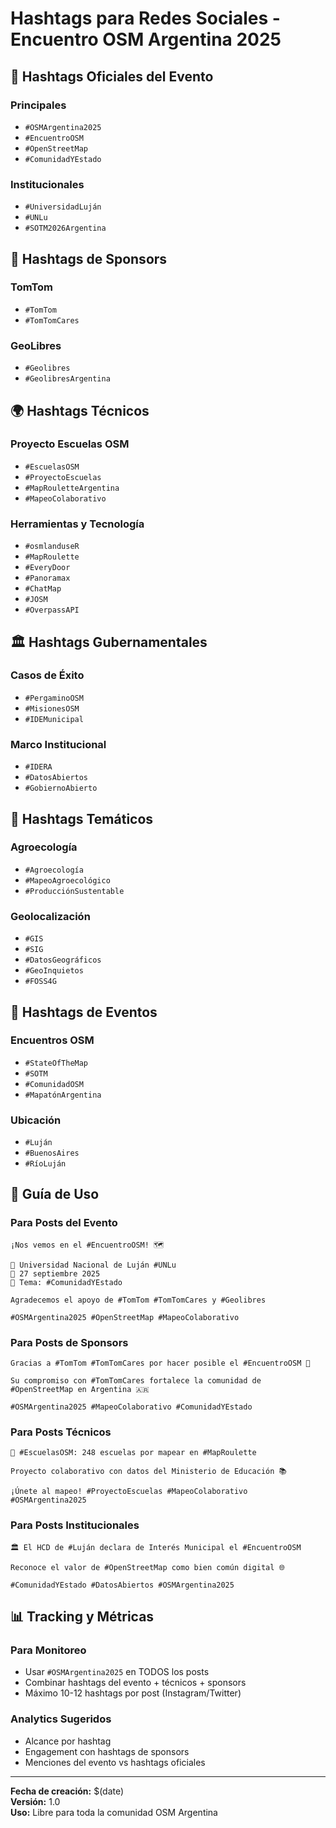 # Hashtags para Redes Sociales - Encuentro OSM Argentina 2025

## 📱 Hashtags Oficiales del Evento

### Principales
- `#OSMArgentina2025`
- `#EncuentroOSM`
- `#OpenStreetMap`
- `#ComunidadYEstado`

### Institucionales
- `#UniversidadLuján`
- `#UNLu`
- `#SOTM2026Argentina`

## 🤝 Hashtags de Sponsors

### TomTom
- `#TomTom`
- `#TomTomCares`

### GeoLibres
- `#Geolibres`
- `#GeolibresArgentina`

## 🌍 Hashtags Técnicos

### Proyecto Escuelas OSM
- `#EscuelasOSM`
- `#ProyectoEscuelas`
- `#MapRouletteArgentina`
- `#MapeoColaborativo`

### Herramientas y Tecnología
- `#osmlanduseR`
- `#MapRoulette`
- `#EveryDoor`
- `#Panoramax`
- `#ChatMap`
- `#JOSM`
- `#OverpassAPI`

## 🏛️ Hashtags Gubernamentales

### Casos de Éxito
- `#PergaminoOSM`
- `#MisionesOSM`
- `#IDEMunicipal`

### Marco Institucional
- `#IDERA`
- `#DatosAbiertos`
- `#GobiernoAbierto`

## 🌱 Hashtags Temáticos

### Agroecología
- `#Agroecología`
- `#MapeoAgroecológico`
- `#ProducciónSustentable`

### Geolocalización
- `#GIS`
- `#SIG`
- `#DatosGeográficos`
- `#GeoInquietos`
- `#FOSS4G`

## 📅 Hashtags de Eventos

### Encuentros OSM
- `#StateOfTheMap`
- `#SOTM`
- `#ComunidadOSM`
- `#MapatónArgentina`

### Ubicación
- `#Luján`
- `#BuenosAires`
- `#RíoLuján`

## 🔄 Guía de Uso

### Para Posts del Evento
```
¡Nos vemos en el #EncuentroOSM! 🗺️

📍 Universidad Nacional de Luján #UNLu
📅 27 septiembre 2025
🎯 Tema: #ComunidadYEstado

Agradecemos el apoyo de #TomTom #TomTomCares y #Geolibres

#OSMArgentina2025 #OpenStreetMap #MapeoColaborativo
```

### Para Posts de Sponsors
```
Gracias a #TomTom #TomTomCares por hacer posible el #EncuentroOSM 🙏

Su compromiso con #TomTomCares fortalece la comunidad de #OpenStreetMap en Argentina 🇦🇷

#OSMArgentina2025 #MapeoColaborativo #ComunidadYEstado
```

### Para Posts Técnicos
```
🏫 #EscuelasOSM: 248 escuelas por mapear en #MapRoulette

Proyecto colaborativo con datos del Ministerio de Educación 📚

¡Únete al mapeo! #ProyectoEscuelas #MapeoColaborativo #OSMArgentina2025
```

### Para Posts Institucionales
```
🏛️ El HCD de #Luján declara de Interés Municipal el #EncuentroOSM

Reconoce el valor de #OpenStreetMap como bien común digital 🌐

#ComunidadYEstado #DatosAbiertos #OSMArgentina2025
```

## 📊 Tracking y Métricas

### Para Monitoreo
- Usar `#OSMArgentina2025` en TODOS los posts
- Combinar hashtags del evento + técnicos + sponsors
- Máximo 10-12 hashtags por post (Instagram/Twitter)

### Analytics Sugeridos
- Alcance por hashtag
- Engagement con hashtags de sponsors
- Menciones del evento vs hashtags oficiales

---

**Fecha de creación:** $(date)  
**Versión:** 1.0  
**Uso:** Libre para toda la comunidad OSM Argentina